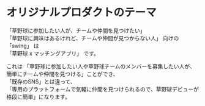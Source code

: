 # オリジナルプロダクトのテーマ

「草野球に参加したい人が、チームや仲間を見つけたい」  
「草野球に興味はあるけれど、チームや仲間が見つからない人」 向けの  
「swing」 は  
「草野球 x マッチングアプリ」 です。

これは 「草野球に参加したい人や草野球チームのメンバーを募集したい人が、簡単にチームや仲間を見つける」ことができ、  
「既存のSNS」とは違って、  
「専用のプラットフォームで気軽に仲間を見つけられるので、草野球デビューが格段に簡単」になります。

